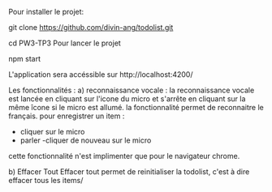 Pour installer le projet:

git clone https://github.com/divin-ang/todolist.git

cd PW3-TP3
Pour lancer le projet 


npm start

L'application sera accéssible sur http://localhost:4200/

Les fonctionnalités :
 a) reconnaissance vocale : la reconnaissance vocale est lancée en cliquant sur l'icone du micro et s'arrête en cliquant sur la même îcone si le micro est allumé.
la fonctionnalité permet de reconnaitre le français. pour enregistrer un item :
 - cliquer sur le micro 
 - parler
 -cliquer de nouveau sur le micro
 
cette fonctionnalité n'est implimenter que pour le navigateur chrome.


b) Effacer Tout
Effacer tout permet de reinitialiser la todolist, c'est à dire effacer tous les items/

